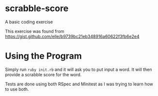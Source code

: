 # scrabble-score
A basic coding exercise

This exercise was found from https://gist.github.com/elle/b9739bc21eb348916a60622f3fb6e2e4

# Using the Program
Simply run `ruby init.rb` and it will ask you to put input a word.  It will then provide a scrabble score for the word.

Tests are done using both RSpec and Minitest as I was trying to learn how to use both.
